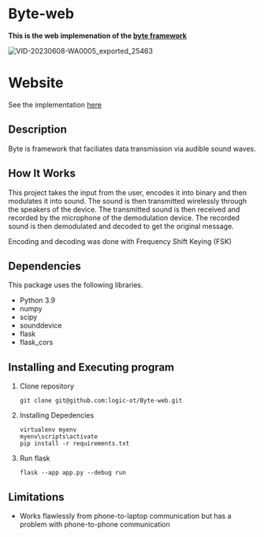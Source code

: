 # Byte-web

<b>This is the web implemenation of the [byte framework](https://github.com/logic-OT/Byte/tree/update)</b> 

![VID-20230608-WA0005_exported_25463](https://github.com/logic-OT/Byte-web/assets/61668807/13c7f2bc-64b8-4798-b9a0-17d9eced7e56)


# Website
See the implementation [here](http://bytenets.pythonanywhere.com/)
## Description
Byte is framework that faciliates data transmission via audible sound waves.

## How It Works
This project takes the input from the user, encodes it into binary and then modulates it into sound. The sound is then transmitted wirelessly through the speakers of the device. The transmitted sound is then received and recorded by the microphone of the demodulation device. The recorded sound is then demodulated and decoded to get the original message.

Encoding and decoding was done with Frequency Shift Keying (FSK)

## Dependencies
This package uses the following libraries.
* Python 3.9
* numpy
* scipy
* sounddevice
* flask
* flask_cors

## Installing and Executing program

1. Clone repository
    ```
    git clone git@github.com:logic-ot/Byte-web.git
    ```
2. Installing Depedencies
    ```
    virtualenv myenv
    myenv\scripts\activate    
    pip install -r requirements.txt
    ```
3. Run flask
   ```
   flask --app app.py --debug run
   ```
  ## Limitations

- Works flawlessly from phone-to-laptop communication but has a problem with phone-to-phone communication
